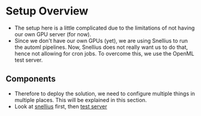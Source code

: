 # Setup Overview

- The setup here is a little complicated due to the limitations of not having our own GPU
server (for now).
- Since we don't have our own GPUs (yet), we are using Snellius to run the
automl pipelines. Now, Snellius does not really want us to do that, hence not
allowing for cron jobs. To overcome this, we use the OpenML test server.

## Components
- Therefore to deploy the solution, we need to configure multiple things in
multiple places. This will be explained in this section.
- Look at [snellius](./snellius.md) first, then [test server](./openml_test_server.md)
